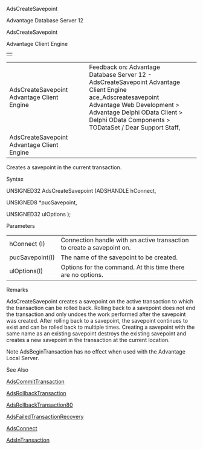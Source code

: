 AdsCreateSavepoint




Advantage Database Server 12  

AdsCreateSavepoint

Advantage Client Engine

|  |
| --- |
|  |

|  |  |  |  |  |
| --- | --- | --- | --- | --- |
| AdsCreateSavepoint  Advantage Client Engine |  |  | Feedback on: Advantage Database Server 12 - AdsCreateSavepoint Advantage Client Engine ace\_Adscreatesavepoint Advantage Web Development > Advantage Delphi OData Client > Delphi OData Components > TODataSet / Dear Support Staff, |  |
| AdsCreateSavepoint  Advantage Client Engine |  |  |  |  |

Creates a savepoint in the current transaction.

Syntax

UNSIGNED32 AdsCreateSavepoint (ADSHANDLE hConnect,

UNSIGNED8 \*pucSavepoint,

UNSIGNED32 ulOptions );

Parameters

|  |  |
| --- | --- |
| hConnect (I) | Connection handle with an active transaction to create a savepoint on. |
| pucSavepoint(I) | The name of the savepoint to be created. |
| ulOptions(I) | Options for the command. At this time there are no options. |

Remarks

AdsCreateSavepoint creates a savepoint on the active transaction to which the transaction can be rolled back. Rolling back to a savepoint does not end the transaction and only undoes the work performed after the savepoint was created. After rolling back to a savepoint, the savepoint continues to exist and can be rolled back to multiple times. Creating a savepoint with the same name as an existing savepoint destroys the existing savepoint and creates a new savepoint in the transaction at the current location.

Note AdsBeginTransaction has no effect when used with the Advantage Local Server.

See Also

[AdsCommitTransaction](ace_adscommittransaction.htm)

[AdsRollbackTransaction](ace_adsrollbacktransaction.htm)

[AdsRollbackTransaction80](ace_adsrollbacktransaction80.htm)

[AdsFailedTransactionRecovery](ace_adsfailedtransactionrecovery.htm)

[AdsConnect](ace_adsconnect.htm)

[AdsInTransaction](ace_adsintransaction.htm)